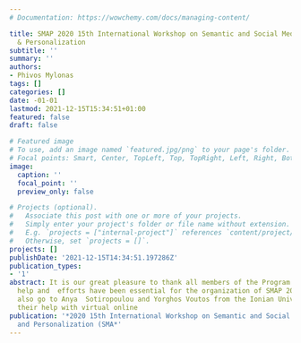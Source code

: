 ```yaml
---
# Documentation: https://wowchemy.com/docs/managing-content/

title: SMAP 2020 15th International Workshop on Semantic and Social Media Adaptation
  & Personalization
subtitle: ''
summary: ''
authors:
- Phivos Mylonas
tags: []
categories: []
date: -01-01
lastmod: 2021-12-15T15:34:51+01:00
featured: false
draft: false

# Featured image
# To use, add an image named `featured.jpg/png` to your page's folder.
# Focal points: Smart, Center, TopLeft, Top, TopRight, Left, Right, BottomLeft, Bottom, BottomRight.
image:
  caption: ''
  focal_point: ''
  preview_only: false

# Projects (optional).
#   Associate this post with one or more of your projects.
#   Simply enter your project's folder or file name without extension.
#   E.g. `projects = ["internal-project"]` references `content/project/deep-learning/index.md`.
#   Otherwise, set `projects = []`.
projects: []
publishDate: '2021-12-15T14:34:51.197286Z'
publication_types:
- '1'
abstract: It is our great pleasure to thank all members of the Program Committee whose
  help and  efforts have been essential for the organization of SMAP 2020. Our thanks
  also go to Anya  Sotiropoulou and Yorghos Voutos from the Ionian University for
  their help with virtual online
publication: '*2020 15th International Workshop on Semantic and Social Media Adaptation
  and Personalization (SMA*'
---
```

